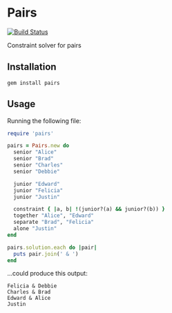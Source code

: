 # Pairs
[![Build Status](https://travis-ci.org/justincampbell/pairs.png?branch=master)](https://travis-ci.org/justincampbell/pairs)

Constraint solver for pairs

## Installation

```
gem install pairs
```

## Usage

Running the following file:

```ruby
require 'pairs'

pairs = Pairs.new do
  senior "Alice"
  senior "Brad"
  senior "Charles"
  senior "Debbie"

  junior "Edward"
  junior "Felicia"
  junior "Justin"

  constraint { |a, b| !(junior?(a) && junior?(b)) }
  together "Alice", "Edward"
  separate "Brad", "Felicia"
  alone "Justin"
end

pairs.solution.each do |pair|
  puts pair.join(' & ')
end
```

...could produce this output:

```
Felicia & Debbie
Charles & Brad
Edward & Alice
Justin
```
